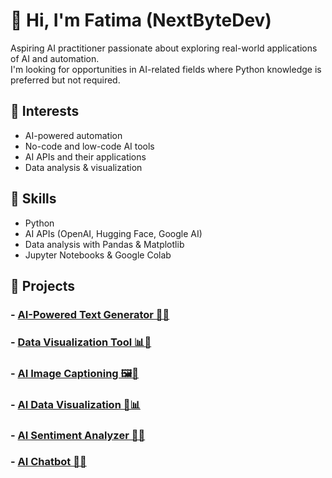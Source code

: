 # 👋 Hi, I'm Fatima (NextByteDev)


Aspiring AI practitioner passionate about exploring real-world applications of AI and automation.  
I'm looking for opportunities in AI-related fields where Python knowledge is preferred but not required.  

## 🚀 Interests  
- AI-powered automation  
- No-code and low-code AI tools  
- AI APIs and their applications  
- Data analysis & visualization  

## 🔧 Skills  
- Python  
- AI APIs (OpenAI, Hugging Face, Google AI)  
- Data analysis with Pandas & Matplotlib  
- Jupyter Notebooks & Google Colab  

## 📌 Projects  
### - [AI-Powered Text Generator 🤖💬](https://github.com/NextByteDev/ai-text-generator/)
### - [Data Visualization Tool 📊📁](https://github.com/NextByteDev/data_visualization/)
### - [AI Image Captioning 🖼️📸](https://github.com/NextByteDev/ai-image-captioning/)
### - [AI Data Visualization 🚢📊](https://github.com/NextByteDev/ai-data-visualization/)
### - [AI Sentiment Analyzer 🧠💬](https://github.com/NextByteDev/ai-sentiment-analyzer/)
### - [AI Chatbot 🤖💬](https://github.com/NextByteDev/ai-chatbot/)
